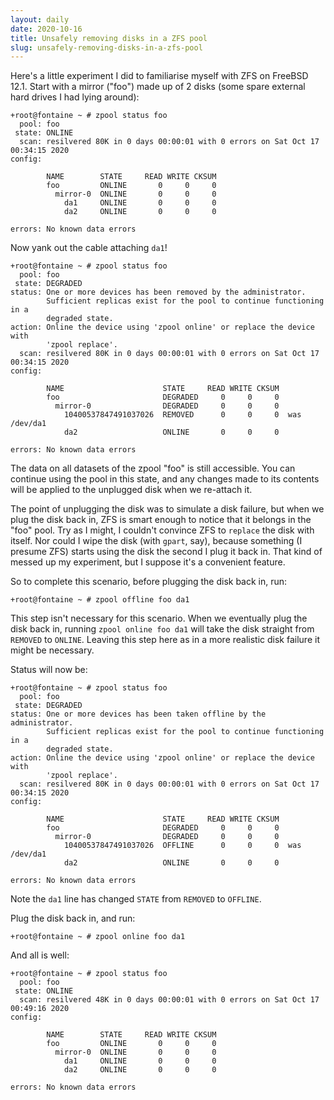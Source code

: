 ```yaml
---
layout: daily
date: 2020-10-16
title: Unsafely removing disks in a ZFS pool
slug: unsafely-removing-disks-in-a-zfs-pool
---
```

Here's a little experiment I did to familiarise myself with ZFS on FreeBSD 12.1.
Start with a mirror ("foo") made up of 2 disks (some spare external hard drives I had lying around):
```
+root@fontaine ~ # zpool status foo
  pool: foo
 state: ONLINE
  scan: resilvered 80K in 0 days 00:00:01 with 0 errors on Sat Oct 17 00:34:15 2020
config:

        NAME        STATE     READ WRITE CKSUM
        foo         ONLINE       0     0     0
          mirror-0  ONLINE       0     0     0
            da1     ONLINE       0     0     0
            da2     ONLINE       0     0     0

errors: No known data errors
```
Now yank out the cable attaching `da1`!
```
+root@fontaine ~ # zpool status foo
  pool: foo
 state: DEGRADED
status: One or more devices has been removed by the administrator.
        Sufficient replicas exist for the pool to continue functioning in a
        degraded state.
action: Online the device using 'zpool online' or replace the device with
        'zpool replace'.
  scan: resilvered 80K in 0 days 00:00:01 with 0 errors on Sat Oct 17 00:34:15 2020
config:

        NAME                      STATE     READ WRITE CKSUM
        foo                       DEGRADED     0     0     0
          mirror-0                DEGRADED     0     0     0
            10400537847491037026  REMOVED      0     0     0  was /dev/da1
            da2                   ONLINE       0     0     0

errors: No known data errors
```

The data on all datasets of the zpool "foo" is still accessible. You can continue using
the pool in this state, and any changes made to its contents will be applied to the
unplugged disk when we re-attach it.

The point of unplugging the disk was to simulate a disk failure, but when we plug the
disk back in, ZFS is smart enough to notice that it belongs in the "foo" pool. Try as
I might, I couldn't convince ZFS to `replace` the disk with itself. Nor could I wipe
the disk (with `gpart`, say), because something (I presume ZFS) starts using the disk
the second I plug it back in. That kind of messed up my experiment, but I suppose it's
a convenient feature.

So to complete this scenario, before plugging the disk back in, run:
```
+root@fontaine ~ # zpool offline foo da1
```
This step isn't necessary for this scenario. When we eventually plug the disk back in,
running `zpool online foo da1` will take the disk straight from `REMOVED` to `ONLINE`.
Leaving this step here as in a more realistic disk failure it might be necessary.

Status will now be:
```
+root@fontaine ~ # zpool status foo
  pool: foo
 state: DEGRADED
status: One or more devices has been taken offline by the administrator.
        Sufficient replicas exist for the pool to continue functioning in a
        degraded state.
action: Online the device using 'zpool online' or replace the device with
        'zpool replace'.
  scan: resilvered 80K in 0 days 00:00:01 with 0 errors on Sat Oct 17 00:34:15 2020
config:

        NAME                      STATE     READ WRITE CKSUM
        foo                       DEGRADED     0     0     0
          mirror-0                DEGRADED     0     0     0
            10400537847491037026  OFFLINE      0     0     0  was /dev/da1
            da2                   ONLINE       0     0     0

errors: No known data errors
```

Note the `da1` line has changed `STATE` from `REMOVED` to `OFFLINE`.

Plug the disk back in, and run:
```
+root@fontaine ~ # zpool online foo da1
```

And all is well:
```
+root@fontaine ~ # zpool status foo
  pool: foo
 state: ONLINE
  scan: resilvered 48K in 0 days 00:00:01 with 0 errors on Sat Oct 17 00:49:16 2020
config:

        NAME        STATE     READ WRITE CKSUM
        foo         ONLINE       0     0     0
          mirror-0  ONLINE       0     0     0
            da1     ONLINE       0     0     0
            da2     ONLINE       0     0     0

errors: No known data errors
```
